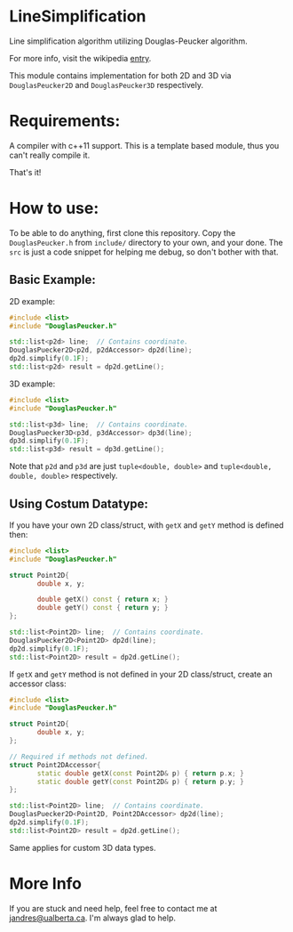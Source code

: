 # LineSimplification
Line simplification algorithm utilizing Douglas-Peucker algorithm.

For more info, visit the wikipedia [entry](http://en.wikipedia.org/wiki/Ramer%E2%80%93Douglas%E2%80%93Peucker_algorithm).

This module contains implementation for both 2D and 3D via ```DouglasPeucker2D``` and ```DouglasPeucker3D``` respectively.

# Requirements:
A compiler with c++11 support. This is a template based module, thus you can't really compile it.

That's it!

# How to use:
To be able to do anything, first clone this repository. Copy the ```DouglasPeucker.h``` from ```include/``` directory to your own, and your done. The ```src``` is just a code snippet for helping me debug, so don't bother with that.

## Basic Example:
2D example:

```cpp
#include <list>
#include "DouglasPeucker.h"

std::list<p2d> line;  // Contains coordinate.
DouglasPuecker2D<p2d, p2dAccessor> dp2d(line);
dp2d.simplify(0.1F);
std::list<p2d> result = dp2d.getLine();
```

3D example:
```cpp
#include <list>
#include "DouglasPeucker.h"

std::list<p3d> line;  // Contains coordinate.
DouglasPuecker3D<p3d, p3dAccessor> dp3d(line);
dp3d.simplify(0.1F);
std::list<p3d> result = dp3d.getLine();
```

Note that ```p2d``` and ```p3d``` are just ```tuple<double, double>``` and ```tuple<double, double, double>``` respectively.

## Using Costum Datatype:
If you have your own 2D class/struct, with ```getX``` and ```getY``` method is defined then:
```cpp
#include <list>
#include "DouglasPeucker.h"

struct Point2D{
       double x, y;

       double getX() const { return x; }
       double getY() const { return y; }
};

std::list<Point2D> line;  // Contains coordinate.
DouglasPuecker2D<Point2D> dp2d(line);
dp2d.simplify(0.1F);
std::list<Point2D> result = dp2d.getLine();
```

If ```getX``` and ```getY``` method is not defined in your 2D class/struct, create an accessor class:
```cpp
#include <list>
#include "DouglasPeucker.h"

struct Point2D{
       double x, y;
};

// Required if methods not defined.
struct Point2DAccessor{
       static double getX(const Point2D& p) { return p.x; }
       static double getY(const Point2D& p) { return p.y; }
};

std::list<Point2D> line;  // Contains coordinate.
DouglasPuecker2D<Point2D, Point2DAccessor> dp2d(line);
dp2d.simplify(0.1F);
std::list<Point2D> result = dp2d.getLine();
```

Same applies for custom 3D data types.

# More Info
If you are stuck and need help, feel free to contact me at <jandres@ualberta.ca>. I'm always glad to help.
